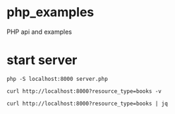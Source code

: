 # php_examples
PHP api and examples

# start server 

```
php -S localhost:8000 server.php
```

```
curl http://localhost:8000?resource_type=books -v
```

```
curl http://localhost:8000?resource_type=books | jq
```

